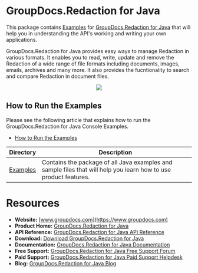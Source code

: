 # GroupDocs.Redaction for Java


This package contains [Examples](https://github.com/groupdocs-redaction/GroupDocs.Redaction-for-Java/tree/master/Examples) for [GroupDocs.Redaction for Java](https://products.groupdocs.com/redaction/java) that will help you in understanding the API's working and writing your own applications.

GroupDocs.Redaction for Java provides easy ways to manage Redaction in various formats. It enables you to read, write, update and remove the Redaction of a wide range of file formats including documents, images, emails, archives and many more. It also provides the fucntionality to search and compare Redaction in document files.

<p align="center">

  <a title="Download complete GroupDocs.Redaction for Java source code" href="https://github.com/groupdocs-redaction/GroupDocs.Redaction-for-Java/archive/master.zip">
	<img src="https://raw.github.com/AsposeExamples/java-examples-dashboard/master/images/downloadZip-Button-Large.png" />
  </a>
</p>

## How to Run the Examples
Please see the following article that explains how to run the GroupDocs.Redaction for Java Console Examples.

+ [How to Run the Examples](https://docs.groupdocs.com/display/redactionjava/How+to+Run+Examples)

Directory | Description
--------- | -----------
[Examples](https://github.com/groupdocs-redaction/GroupDocs.Redaction-for-Java/tree/master/Examples)  | Contains the package of all Java examples and sample files that will help you learn how to use product features. 

#  Resources

+ **Website:** [www.groupdocs.com](https://www.groupdocs.com)
+ **Product Home:** [GroupDocs.Redaction for Java](https://products.groupdocs.com/redaction/java)
+ **API Reference:** [GroupDocs.Redaction for Java API Reference](https://apireference.groupdocs.com/java/redaction)
+ **Download:** [Download GroupDocs.Redaction for Java](https://artifact.groupdocs.com/repo/com/groupdocs/groupdocs-redaction/)
+ **Documentation:** [GroupDocs.Redaction for Java Documentation](https://docs.groupdocs.com/display/redactionjava/Home)
+ **Free Support:** [GroupDocs.Redaction for Java Free Support Forum](https://forum.groupdocs.com/c/redaction)
+ **Paid Support:** [GroupDocs.Redaction for Java Paid Support Helpdesk](https://helpdesk.groupdocs.com/)
+ **Blog:** [GroupDocs.Redaction for Java Blog](https://blog.groupdocs.com/category/groupdocs-redaction-product-family/)
